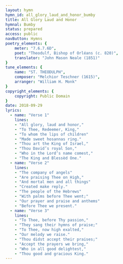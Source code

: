 ```yaml
---
layout: hymn
hymn_id: all_glory_laud_and_honor_bumby
title: All Glory Laud and Honor
hymnal: Bumby
status: prepared
access: public
navButton: Hymns
poetry_elements: {
    meter: "7.6.7.6D",
    poet: "Theodulf, Bishop of Orléans (c. 820)",
    translator: "John Mason Neale (1851)"
}
tune_elements: {
    name: "ST. THEODULPH",
    composer: "Melchior Teschner (1615)",
    arranger: "William H. Monk"
}
copyright_elements: {
    copyright: Public Domain
}
date: 2018-09-29
lyrics:
  - name: "Verse 1"
    lines:
    - "All glory, laud and honor,"
    - "To Thee, Redeemer, King,"
    - "To whom the lips of children"
    - "Made sweet hosannas ring."
    - "Thou art the King of Israel,"
    - "Thou David’s royal Son,"
    - "Who in the Lord’s name comest,"
    - "The King and Blessèd One."
  - name: "Verse 2"
    lines:
    - "The company of angels"
    - "Are praising Thee on High,"
    - "And mortal men and all things"
    - "Created make reply."
    - "The people of the Hebrews"
    - "With palms before Thee went;"
    - "Our prayer and praise and anthems"
    - "Before Thee we present."
  - name: "Verse 3"
    lines:
    - "To Thee, before Thy passion,"
    - "They sang their hymns of praise;"
    - "To Thee, now high exalted,"
    - "Our melody we raise."
    - "Thou didst accept their praises;"
    - "Accept the prayers we bring,"
    - "Who in all good delightest,"
    - "Thou good and gracious King."
---
```

